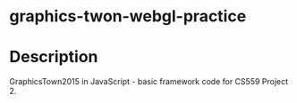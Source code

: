# graphics-twon-webgl-practice 

# Description
GraphicsTown2015 in JavaScript - basic framework code for CS559 Project 2.
